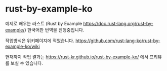 # rust-by-example-ko

예제로 배우는 러스트 (Rust by Example https://doc.rust-lang.org/rust-by-example/) 한국어판 번역을 진행중입니다.

작업방식은 위키페이지에 적었습니다. https://github.com/rust-lang-ko/rust-by-example-ko/wiki

현재까지 작업 결과는 https://rust-kr.github.io/rust-by-example-ko/ 에서 프리뷰를 보실 수 있습니다.

